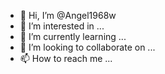 - 👋 Hi, I’m @Angel1968w
- 👀 I’m interested in ...
- 🌱 I’m currently learning ...
- 💞️ I’m looking to collaborate on ...
- 📫 How to reach me ...

<!---
Angel1968w/Angel1968w is a ✨ special ✨ repository because its `README.md` (this file) appears on your GitHub profile.
You can click the Preview link to take a look at your changes.
--->
